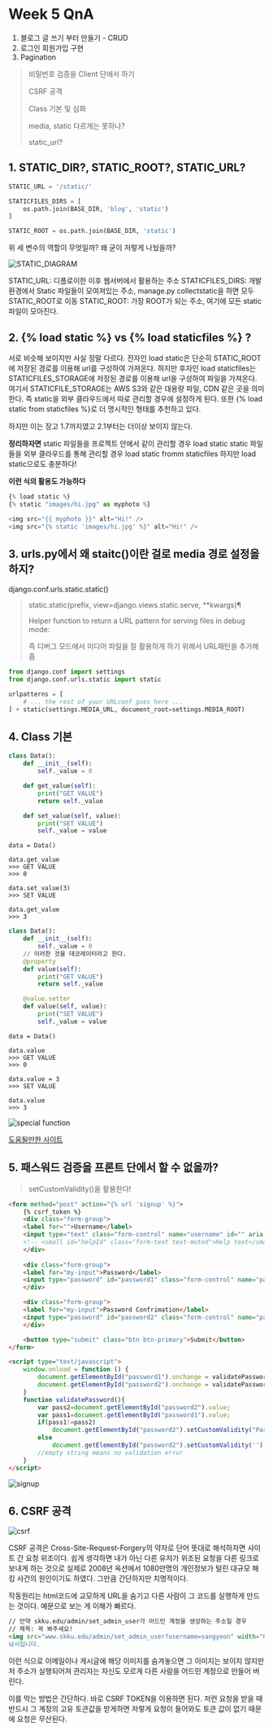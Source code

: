 # Week 5 QnA

1. 블로그 글 쓰기 부터 만들기 - CRUD
2. 로그인 회원가입 구현
3. Pagination

> 비밀번호 검증을 Client 단에서 하기
> 
> CSRF 공격
> 
> Class 기본 및 심화
> 
> media, static 다르게는 못하나?
> 
> static_url?


## 1. STATIC_DIR?, STATIC_ROOT?, STATIC_URL?
``` python
STATIC_URL = '/static/'

STATICFILES_DIRS = [
    os.path.join(BASE_DIR, 'blog', 'static')
]

STATIC_ROOT = os.path.join(BASE_DIR, 'static')

```
위 세 변수의 역할이 무엇일까? 왜 굳이 저렇게 나눴을까?

 ![STATIC_DIAGRAM](./production.png)
 
STATIC_URL: 디플로이한 이후 웹서버에서 활용하는 주소
STATICFILES_DIRS: 개발환경에서 Static 파일들이 모여져있는 주소, manage.py collectstatic을 하면 모두 STATIC_ROOT로 이동
STATIC_ROOT: 가장 ROOT가 되는 주소, 여기에 모든 static 파일이 모아진다.



## 2. {% load static %} vs {% load staticfiles %} ?

서로 비슷해 보이지만 사실 정말 다르다.
전자인 load static은 단순히 STATIC_ROOT에 저장된 경로를 이용해 url를 구성하여 가져온다.
하지만 후자인 load staticfiles는 STATICFILES_STORAGE에 저장된 경로를 이용해 url을 구성하여 파일을 가져온다. 여기서 STATICFILE_STORAGE는 AWS S3와 같은 대용량 파일, CDN 같은 곳을 의미한다.
즉 static을 외부 클라우드에서 따로 관리할 경우에 설정하게 된다. 또한 {% load static from staticfiles %}로 더 명시적인 형태를 추천하고 있다.

하지만 이는 장고 1.7까지였고 2.1부터는 더이상 보이지 않는다.

**정리하자면** 
static 파일들을 프로젝트 안에서 같이 관리할 경우 load static
static 파일들을 외부 클라우드를 통해 관리할 경우 load static fromm staticfiles
하지만 load static으로도 충분하다!

**이런 식의 활용도 가능하다**
``` python
{% load static %}
{% static "images/hi.jpg" as myphoto %}

<img src="{{ myphoto }}" alt="Hi!" />
<img src="{% static 'images/hi.jpg' %}" alt="Hi!" />
```




## 3. urls.py에서 왜 staitc()이란 걸로  media 경로 설정을 하지?

django.conf.urls.static.static()
> static.static(prefix, view=django.views.static.serve, **kwargs)¶
> 
> Helper function to return a URL pattern for serving files in debug mode:
> 
> 즉 디버그 모드에서 미디어 파일을 잘 활용하게 하기 위해서 URL패턴을 추가해줌

``` python
from django.conf import settings
from django.conf.urls.static import static

urlpatterns = [
    # ... the rest of your URLconf goes here ...
] + static(settings.MEDIA_URL, document_root=settings.MEDIA_ROOT)
```


## 4. Class 기본

``` python
class Data():
    def __init__(self):
        self._value = 0

    def get_value(self):
        print("GET VALUE")
        return self._value

    def set_value(self, value):
        print("SET VALUE")
        self._value = value
```

``` shell
data = Data()

data.get_value
>>> GET VALUE
>>> 0

data.set_value(3)
>>> SET VALUE

data.get_value
>>> 3
```

``` python
class Data():
    def __init__(self):
        self._value = 0
    // 이러한 것을 데코레이터라고 한다.
    @property
    def value(self):
        print("GET VALUE")
        return self._value

    @value.setter
    def value(self, value):
        print("SET VALUE")
        self._value = value
```

``` shell
data = Data()

data.value
>>> GET VALUE
>>> 0

data.value = 3
>>> SET VALUE

data.value
>>> 3
```

 ![special function](./sfunc.png)

[도움될만한 사이트](https://www.programiz.com/python-programming/property)


## 5. 패스워드 검증을 프론트 단에서 할 수 없을까?
> setCustomValidity()을 활용한다!
``` html
<form method="post" action="{% url 'signup' %}">
    {% csrf_token %}
    <div class="form-group">
    <label for="">Username</label>
    <input type="text" class="form-control" name="username" id="" aria-describedby="helpId" placeholder="">
    <!-- <small id="helpId" class="form-text text-muted">Help text</small> -->
    </div>
    
    <div class="form-group">
    <label for="my-input">Password</label>
    <input type="password" id="password1" class="form-control" name="password1" rows="3">
    </div>

    <div class="form-group">
    <label for="my-input">Password Confrimation</label>
    <input type="password" id="password2" class="form-control" name="password2" rows="3">
    </div>

    <button type="submit" class="btn btn-primary">Submit</button>
</form>

<script type="text/javascript">
    window.onload = function () {
        document.getElementById("password1").onchange = validatePassword;
        document.getElementById("password2").onchange = validatePassword;
    }
    function validatePassword(){
        var pass2=document.getElementById("password2").value;
        var pass1=document.getElementById("password1").value;
        if(pass1!=pass2)
            document.getElementById("password2").setCustomValidity("Passwords Don't Match");
        else
            document.getElementById("password2").setCustomValidity('');
        //empty string means no validation error
    }
</script>

```
![signup](./signup.png)

## 6. CSRF 공격

 ![csrf](./csrf.png)

CSRF 공격은 Cross-Site-Request-Forgery의 약자로 단어 뜻대로 해석하자면 사이트 간 요청 위조이다.
쉽게 생각하면 내가 아닌 다른 유저가 위조된 요청을 다른 링크로 보내게 하는 것으로 실제로 2008년 옥션에서 1080만명의 개인정보가 털린 대규모 해킹 사건의 원인이기도 하였다. 그만큼 간단하지만 치명적이다.

작동원리는 html코드에 교모하게 URL을 숨기고 다른 사람이 그 코드를 실행하게 만드는 것이다. 예문으로 보는 게 이해가 빠르다.
``` html
// 만약 skku.edu/admin/set_admin_user가 어드민 계정을 생성하는 주소일 경우
// 제목: 꼭 봐주세요!
<img src="www.skku.edu/admin/set_admin_user?username=sangyeon" width="0>
낚시입니다.
```
이런 식으로 이메일이나 게시글에 해당 이미지를 숨겨놓으면 그 이미지는 보이지 않지만 저 주소가 실행되어져 관리자는 자신도 모르게 다른 사람을 어드민 계정으로 만들어 버린다.

이를 막는 방법은 간단하다. 바로 CSRF TOKEN을 이용하면 된다.
저런 요청을 받을 때 반드시 그 계정의 고유 토큰값을 받게하면 저렇게 요청이 들어와도 토큰 값이 없기 때문에 요청은 무산된다.
